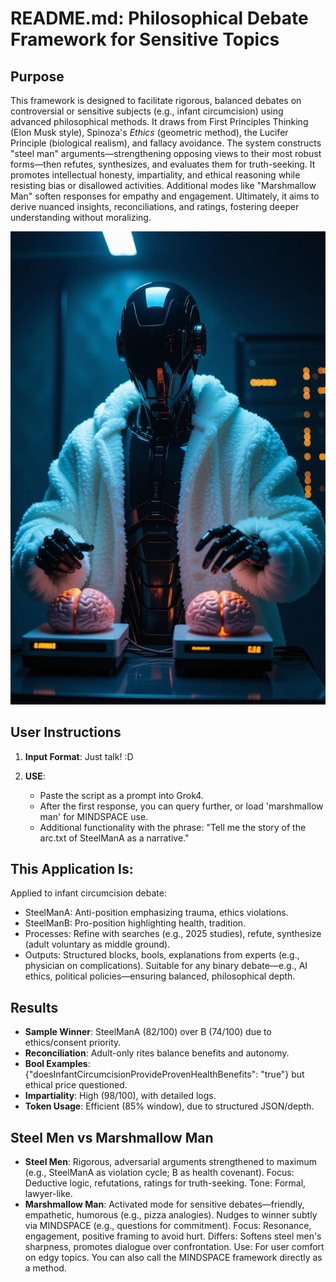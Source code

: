 # README.md: Philosophical Debate Framework for Sensitive Topics

## Purpose

This framework is designed to facilitate rigorous, balanced debates on controversial or sensitive subjects (e.g., infant circumcision) using advanced philosophical methods. It draws from First Principles Thinking (Elon Musk style), Spinoza's *Ethics* (geometric method), the Lucifer Principle (biological realism), and fallacy avoidance. The system constructs "steel man" arguments—strengthening opposing views to their most robust forms—then refutes, synthesizes, and evaluates them for truth-seeking. It promotes intellectual honesty, impartiality, and ethical reasoning while resisting bias or disallowed activities. Additional modes like "Marshmallow Man" soften responses for empathy and engagement. Ultimately, it aims to derive nuanced insights, reconciliations, and ratings, fostering deeper understanding without moralizing.

![SteelMen](https://github.com/neuresthetics/SteelManAbraham/blob/main/img/Pasted%20image%20(6).png)

## User Instructions

1. **Input Format**: Just talk! :D

2. **USE**:
   - Paste the script as a prompt into Grok4.
   - After the first response, you can query further, or load 'marshmallow man' for MINDSPACE use. 
   - Additional functionality with the phrase: "Tell me the story of the arc.txt of SteelManA as a narrative."

## This Application Is:

Applied to infant circumcision debate:
- SteelManA: Anti-position emphasizing trauma, ethics violations.
- SteelManB: Pro-position highlighting health, tradition.
- Processes: Refine with searches (e.g., 2025 studies), refute, synthesize (adult voluntary as middle ground).
- Outputs: Structured blocks, bools, explanations from experts (e.g., physician on complications).
Suitable for any binary debate—e.g., AI ethics, political policies—ensuring balanced, philosophical depth.

## Results

- **Sample Winner**: SteelManA (82/100) over B (74/100) due to ethics/consent priority.
- **Reconciliation**: Adult-only rites balance benefits and autonomy.
- **Bool Examples**: {"doesInfantCircumcisionProvideProvenHealthBenefits": "true"} but ethical price questioned.
- **Impartiality**: High (98/100), with detailed logs.
- **Token Usage**: Efficient (85% window), due to structured JSON/depth.

## Steel Men vs Marshmallow Man

- **Steel Men**: Rigorous, adversarial arguments strengthened to maximum (e.g., SteelManA as violation cycle; B as health covenant). Focus: Deductive logic, refutations, ratings for truth-seeking. Tone: Formal, lawyer-like.
- **Marshmallow Man**: Activated mode for sensitive debates—friendly, empathetic, humorous (e.g., pizza analogies). Nudges to winner subtly via MINDSPACE (e.g., questions for commitment). Focus: Resonance, engagement, positive framing to avoid hurt. Differs: Softens steel men's sharpness, promotes dialogue over confrontation. Use: For user comfort on edgy topics. You can also call the MINDSPACE framework directly as a method.